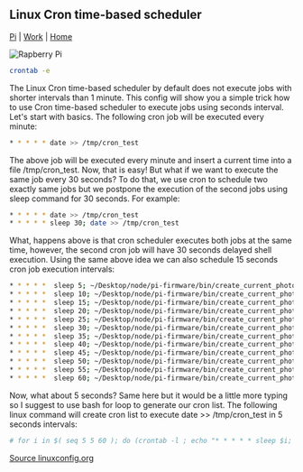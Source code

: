 ## Linux Cron time-based scheduler

[Pi](./) | [Work](../) | [Home](../../..)

![Rapberry Pi](images/pi-logo.png "Rapberry Pi")

```bash
crontab -e
```

The Linux Cron time-based scheduler by default does not execute jobs with shorter intervals than 1 minute. This config will show you a simple trick how to use Cron time-based scheduler to execute jobs using seconds interval. Let's start with basics. The following cron job will be executed every minute:

```bash
* * * * * date >> /tmp/cron_test
```

The above job will be executed every minute and insert a current time into a file /tmp/cron_test. Now, that is easy! But what if we want to execute the same job every 30 seconds? To do that, we use cron to schedule two exactly same jobs but we postpone the execution of the second jobs using sleep command for 30 seconds. For example:

```bash
* * * * * date >> /tmp/cron_test
* * * * * sleep 30; date >> /tmp/cron_test
```

What, happens above is that cron scheduler executes both jobs at the same time, however, the second cron job will have 30 seconds delayed shell execution. Using the same above idea we can also schedule 15 seconds cron job execution intervals:

```bash
* * * * *  sleep 5; ~/Desktop/node/pi-firmware/bin/create_current_photo.sh
* * * * *  sleep 10; ~/Desktop/node/pi-firmware/bin/create_current_photo.sh
* * * * *  sleep 15; ~/Desktop/node/pi-firmware/bin/create_current_photo.sh
* * * * *  sleep 20; ~/Desktop/node/pi-firmware/bin/create_current_photo.sh
* * * * *  sleep 25; ~/Desktop/node/pi-firmware/bin/create_current_photo.sh
* * * * *  sleep 30; ~/Desktop/node/pi-firmware/bin/create_current_photo.sh
* * * * *  sleep 35; ~/Desktop/node/pi-firmware/bin/create_current_photo.sh
* * * * *  sleep 40; ~/Desktop/node/pi-firmware/bin/create_current_photo.sh
* * * * *  sleep 45; ~/Desktop/node/pi-firmware/bin/create_current_photo.sh
* * * * *  sleep 50; ~/Desktop/node/pi-firmware/bin/create_current_photo.sh
* * * * *  sleep 55; ~/Desktop/node/pi-firmware/bin/create_current_photo.sh
* * * * *  sleep 60; ~/Desktop/node/pi-firmware/bin/create_current_photo.sh
```

Now, what about 5 seconds? Same here but it would be a little more typing so I suggest to use bash for loop to generate our cron list. The following linux command will create cron list to execute date >> /tmp/cron_test in 5 seconds intervals:

```bash
# for i in $( seq 5 5 60 ); do (crontab -l ; echo "* * * * * sleep $i; date >> /tmp/cron_test") | crontab -; done
```

[Source linuxconfig.org](https://linuxconfig.org/how-to-execute-less-than-1-minute-intervals-jobs-using-cron-time-based-scheduler)

